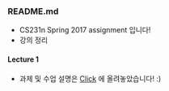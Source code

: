 ### README.md

 - CS231n Spring 2017 assignment 입니다!
 - 강의 정리
 #### Lecture 1
 - 과제 및 수업 설명은 [Click](https://blog.naver.com/ljwon77_/222139197263) 에 올려놓았습니다! :)
